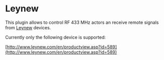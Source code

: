 # Leynew

This plugin allows to control RF 433 MHz actors an receive remote signals from [Leynew](http://www.leynew.com/en/)
devices.

Currently only the following device is supported:

[http://www.leynew.com/en/productview.asp?id=589](http://www.leynew.com/en/productview.asp?id=589)
